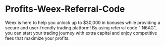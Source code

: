 # Profits-Weex-Referral-Code
Weex is here to help you unlock up to $30,000 in bonuses while providing a secure and user-friendly trading platform! By using referral code " N6AG", you can start your trading journey with extra capital and enjoy competitive fees that maximize your profits.

